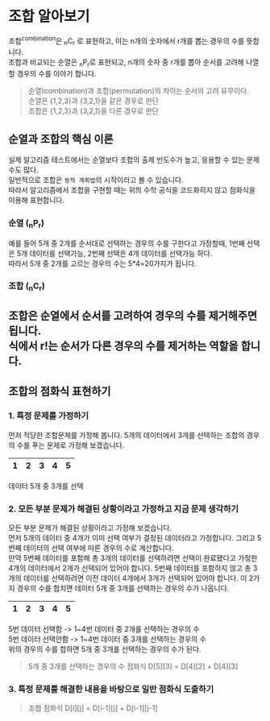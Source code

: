 # 조합 알아보기
조합<sup>combination</sup>은 <sub>n</sub>C<sub>r</sub> 로 표현하고, 이는 n개의 숫자에서 r개를 뽑는 경우의 수를 뜻합니다.  
조합과 비교되는 순열은 <sub>n</sub>P<sub>r</sub>로 표현되고, n개의 숫자 중 r개를 뽑아 순서를 고려해 나열할 경우의 수를 이야기 합니다.  
> 순열(combination)과 조합(permutation)의 차이는 순서의 고려 유무이다.  
> 순열은 {1,2,3}과 {3,2,1}을 같은 경우로 판단  
> 조합은 {1,2,3}과 {3,2,1}을 다른 경우로 판단  

## 순열과 조합의 핵심 이론
실제 알고리즘 테스트에서는 순열보다 조합의 출제 빈도수가 높고, 응용할 수 있는 문제 수도 많다.  
일반적으로 조합은 `동적 계획법`의 시작이라고 볼 수 있습니다.  
따라서 알고리즘에서 조합을 구현할 때는 위의 수학 공식을 코드화히지 않고 점화식을 이용해 표현합니다.
### 순열 (<sub>n</sub>P<sub>r</sub>)
예를 들어 5개 중 2개를 순서대로 선택하는 경우의 수를 구한다고 가정할때, 1번째 선택은 5개 데이터를 선택가능, 2번째 선택은 4개 데이터를 선택가능 하다.  
따라서 5개 중 2개를 고르는 경우의 수는 5*4=20가지가 됩니다.  
### 조합 (<sub>n</sub>C<sub>r</sub>)
조합은 순열에서 순서를 고려하여 경우의 수를 제거해주면 됩니다.  
식에서 r!는 순서가 다른 경우의 수를 제거하는 역할을 합니다.  
---
## 조합의 점화식 표현하기
### 1. 특정 문제를 가정하기
먼저 적당한 조합문제를 가정해 봅니다. 5개의 데이터에서 3개를 선택하는 조합의 경우의 수를 푸는 문제로 가정해 보겠습니다.  

| 1   | 2   | 3   | 4   | 5   |
|-----|-----|-----|-----|-----|
데이터 5개 중 3개를 선택

### 2. 모든 부분 문제가 해결된 상황이라고 가정하고 지금 문제 생각하기
모든 부분 문제가 해결된 상황이라고 가정해 보겠습니다.  
먼저 5개의 데이터 중 4개가 이미 선택 여부가 결정된 데이터라고 가정합니다. 그리고 5번째 데이터의 선택 여부에 따른 경우의 수로 계산합니다.  
만약 5번째 데이터를 포함해 총 3개의 데이터를 선택하려면 선택이 완료됐다고 가정한 4개의 데이터에서 2개가 선택되어 있어야 합니다. 5번째 데이터를 포함하지 않고 총 3개의 데이터를 선택하려면 이전 데이터 4개에서 3개가 선택되어 있어야 합니다. 이 2가지 경우의 수를 합치면 데이터 5개 중 3개를 선택하는 경우의 수가 나옵니다.  

| 1   | 2   | 3   | 4   | 5   |
|-----|-----|-----|-----|-----|
5번 데이터 선택함 -> 1~4번 데이터 중 2개를 선택하는 경우의 수  
5번 데이터 선택안함 -> 1~4번 데이터 중 3개를 선택하는 경우의 수  
위의 경우의 수를 합하면 5개 중 3개를 선택하는 경우의 수가 된다.  
> 5개 중 3개를 선택하는 경우의 수 점화식
> D[5][3] = D[4][2] + D[4][3]


### 3. 특정 문제를 해결한 내용을 바탕으로 일반 점화식 도출하기
> 조합 점화식
> D[i][j] = D[i-1][j] + D[i-1][j-1]

